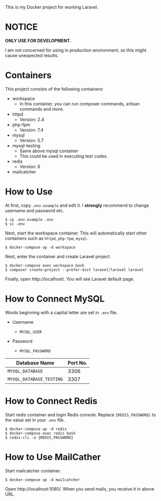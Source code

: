 This is my Docker project for working Laravel.

# NOTICE
**ONLY USE FOR DEVELOPMENT.**

I am not concerned for using in production environment, so this might cause unexpected results.

# Containers

This project consists of the following containers:

- workspace
  - In this container, you can run composer commands, artisan commands and more.
- httpd
  - Version: 2.4
- php-fpm
  - Version: 7.4
- mysql
  - Version: 5.7
- mysql-testing
  - Same above mysql container
  - This could be used in executing test codes.
- redis
  - Version: 6
- mailcatcher

# How to Use

At first, copy `.env.example` and edit it.
I **strongly** recommend to change username and password etc.

```
$ cp .env.example .env
$ vi .env
```

Next, start the workspace container. This will automatically start other containers such as `httpd`, `php-fpm`, `mysql`.

```
$ docker-compose up -d workspace
```

Next, enter the container and create Laravel project.

```
$ docker-compose exec workspace bash
$ composer create-project --prefer-dist laravel/laravel laravel
```

Finally, open http://localhost/. You will see Laravel default page.

# How to Connect MySQL

Words beginning with a capital letter are set in `.env` file.

- Username
  - `MYSQL_USER`

- Password
  - `MYSQL_PASSWORD`

| Database Name             | Port No. |
| ------------------------- | ---------- |
| `MYSQL_DATABASE`         | 3306       |
| `MYSQL_DATABASE_TESTING` | 3307       |

# How to Connect Redis

Start redis container and login Redis console.
Replace `{REDIS_PASSWORD}` to the value set in your `.env` file.

```
$ docker-compose up -d redis
$ docker-compose exec redis bash
$ redis-cli -a {REDIS_PASSWORD}
```

# How to Use MailCather

Start mailcatcher container.

```
$ docker-compose up -d mailcatcher
```

Open http://localhost:1080/.
When you send mails, you receive it in above URL.
